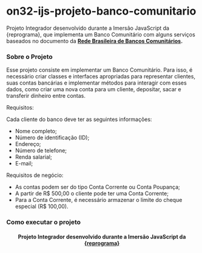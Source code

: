 # on32-ijs-projeto-banco-comunitario

Projeto Integrador desenvolvido durante a Imersão JavaScript da {reprograma}, que implementa um Banco Comunitário com alguns serviços baseados no documento da **[Rede Brasileira de Bancos Comunitários](https://repositorio.ipea.gov.br/bitstream/11058/4059/1/bmt41_10_Eco_Bancos_41.pdf).**

### Sobre o Projeto 

Esse projeto consiste em implementar um Banco Comunitário. Para isso, é necessário criar classes e interfaces apropriadas para representar clientes, suas contas bancárias e implementar métodos para interagir com esses dados, como criar uma nova conta para um cliente, depositar, sacar e transferir dinheiro entre contas.

Requisitos:

Cada cliente do banco deve ter as seguintes informações:
- Nome completo;
- Número de identificação (ID);
- Endereço;
- Número de telefone;
- Renda salarial;
- E-mail;

Requisitos de negócio:

- As contas podem ser do tipo Conta Corrente ou Conta Poupança;
- A partir de R$ 500,00 o cliente pode ter uma Conta Corrente;
- Para a Conta Corrente, é necessário armazenar o limite do cheque especial (R$ 100,00).

### Como executar o projeto





<h4 align="center">
  <p align="center">Projeto Integrador desenvolvido durante a Imersão JavaScript da <a href="https://reprograma.com.br/">{reprograma}</a></p> 
</h4>

